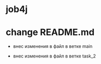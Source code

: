 # job4j

# change README.md

- внес изменения в файл в ветке main

- внес изменения в файл в ветке task_2